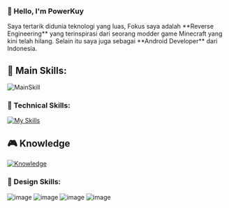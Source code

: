<h3>👋 Hello, I'm PowerKuy </h3>
Saya tertarik didunia teknologi yang luas, Fokus saya adalah **Reverse Engineering** yang terinspirasi dari seorang modder game Minecraft yang kini telah hilang. Selain itu saya juga sebagai **Android Developer** dari Indonesia.

## 🥇 Main Skills:
![MainSkill](https://skillicons.dev/icons?i=cpp,c,java,kotlin,androidstudio)

### 🥇 Technical Skills:
[![My Skills](https://skillicons.dev/icons?i=cpp,c,cs,cmake,java,kotlin,dart,python,javascript,typescript,lua,html,css,bun,flutter,nextjs,react,nodejs,laravel,php,vue,vite,materialui,bootstrap,tailwind)](https://skillicons.dev)

## 🎮 Knowledge
[![Knowledge](https://skillicons.dev/icons?i=androidstudio,vscode,visualstudio,godot,unity,arduino,postman,supabase,ae,blender,express,firebase,ai,md,pr)](https://skillicons.dev)

### 🌟 Design Skills:
![image](https://img.shields.io/badge/Figma-F24E1E?style=for-the-badge&logo=figma&logoColor=white)
![image](https://img.shields.io/badge/Adobe%20Photoshop-31A8FF?style=for-the-badge&logo=Adobe%20Photoshop&logoColor=black)
![image](https://img.shields.io/badge/Adobe%20Illustrator-FF9A00?style=for-the-badge&logo=adobe%20illustrator&logoColor=white)
![image](https://img.shields.io/badge/Adobe%20after%20affects-CF96FD?style=for-the-badge&logo=Adobe%20after%20effects&logoColor=393665)
